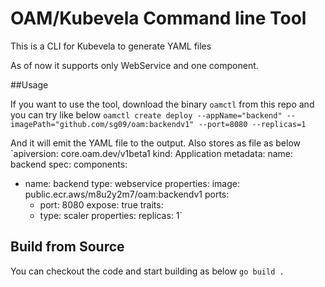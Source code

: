 # OAM/Kubevela Command line Tool

This is a CLI for Kubevela to generate YAML files

As of now it supports only WebService and one component. 

##Usage

If you want to use the tool, download the binary `oamctl` from this repo and you can try like below
`oamctl create deploy --appName="backend" --imagePath="github.com/sg09/oam:backendv1" --port=8080 --replicas=1`

And it will emit the YAML file to the output. Also stores as file as below
`apiversion: core.oam.dev/v1beta1
kind: Application
metadata:
  name: backend
spec:
  components:
  - name: backend
    type: webservice
    properties:
      image: public.ecr.aws/m8u2y2m7/oam:backendv1
      ports:
      - port: 8080
        expose: true
    traits:
    - type: scaler
      properties:
        replicas: 1`
        
## Build from Source

You can checkout the code and start building as below
`go build .`
        

